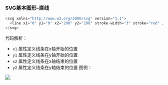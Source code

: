 ### SVG基本图形-直线
```javascript
<svg xmlns="http://www.w3.org/2000/svg" version="1.1">
  <line x1="0" y1="0" x2="200" y2="200" stroke-width="3" stroke="red" />
</svg>
```
代码解析：
+ `x1` 属性定义线条在x轴开始的位置
+ `y1` 属性定义线条在y轴开始的位置
+ `x2` 属性定义线条在x轴结束的位置
+ `y2` 属性定义线条在y轴结束的位置
图例：

![](https://oscimg.oschina.net/oscnet/up-2a6edba8b936f708cda5a50b56e4d5c386f.png)
